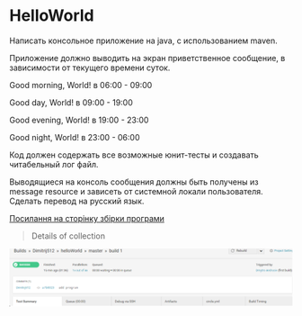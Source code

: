# HelloWorld
Написать консольное приложение на java, с использованием maven.


Приложение должно выводить на экран приветственное сообщение, в зависимости от текущего времени суток.


Good morning, World! в 06:00 - 09:00


Good day, World! в 09:00 - 19:00


Good evening, World! в 19:00 - 23:00


Good night, World! в 23:00 - 06:00


Код должен содержать все возможные юнит-тесты и создавать читабельный лог файл.


Выводящиеся на консоль сообщения должны быть получены из message resource и зависеть от системной локали пользователя. Сделать перевод на русский язык.



[Посилання на сторінку збірки програми](https://circleci.com/gh/Dimitrij512/helloWorld/1#tests/containers/0)

> Details of collection

![logo](https://github.com/Dimitrij512/helloWorld/raw/master/images/screenshot-details.png)
	